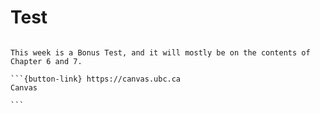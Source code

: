 # Test

````{card}

This week is a Bonus Test, and it will mostly be on the contents of Chapter 6 and 7.

```{button-link} https://canvas.ubc.ca
Canvas

```
````
